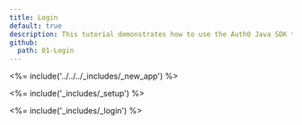 ```yaml
---
title: Login
default: true
description: This tutorial demonstrates how to use the Auth0 Java SDK to add authentication and authorization to your Java Servlet web app
github:
  path: 01-Login
---
```

<%= include('../../../_includes/_new_app') %>

<%= include('_includes/_setup') %>

<%= include('_includes/_login') %>
